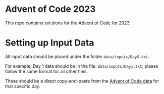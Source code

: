 # Advent of Code 2023
This repo contains solutions for the [Advent of Code for 2023](https://adventofcode.com/2023).

# Setting up Input Data
All input data should be placed under the folder `data/inputs/DayX.txt`.

For example, Day 1 data should be in the file: `data/inputs/Day1.txt`; please follow the same format for all other files.

These should be a direct copy-and-paste from the [Advent of Code data](https://adventofcode.com/2023/day/1/input) for that specific day.